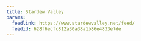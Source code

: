 ```yaml
---
title: Stardew Valley
params:
  feedlink: https://www.stardewvalley.net/feed/
  feedid: 628f6ecfc812a30a38a1b86e4833e7de
---
```

